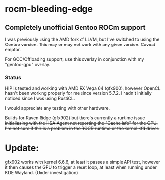 # rocm-bleeding-edge
## Completely unofficial Gentoo ROCm support

I was previously using the AMD fork of LLVM, but I've
switched to using the Gentoo version.  This may or may
not work with any given version. Caveat emptor.

For GCC/Offloading support, use this overlay in
conjunction with my "gentoo-gpu" overlay.


### Status
HIP is tested and working with AMD RX Vega 64 (gfx900),
however OpenCL hasn't been working properly for me since
version 5.7.2. I hadn't initially noticed since I was
using RustiCL.

I would appreciate any testing with other hardware.

~~Builds for Raven Ridge (gfx902) but there's currently a
runtime issue initialiasing with the HSA Agent not
reporting the "Cache info" for the GPU.  I'm not sure
if this is a problem in the ROCR runtime or the kernel
kfd driver.~~

# Update:
gfx902 works with kernel 6.6.6, at least it passes a simple
API test, however it then causes the GPU to trigger
a reset loop, at least when running under KDE Wayland.
(Under investigation)

